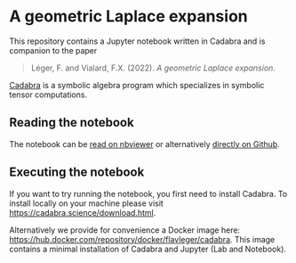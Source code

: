 # A geometric Laplace expansion

This repository contains a Jupyter notebook written in Cadabra and is companion to the paper

> Léger, F. and Vialard, F.X. (2022). *A geometric Laplace expansion*.

[Cadabra](https://cadabra.science/index.html) is a symbolic algebra program which specializes in symbolic tensor computations.

## Reading the notebook

The notebook can be [read on nbviewer](https://nbviewer.org/github/flavienleger/geometric-laplace/blob/master/cadabra-notebook.ipynb) or alternatively [directly on Github](https://github.com/flavienleger/geometric-laplace/blob/master/cadabra-notebook.ipynb).

## Executing the notebook

If you want to try running the notebook, you first need to install Cadabra. To install locally on your machine please visit https://cadabra.science/download.html. 

Alternatively we provide for convenience a Docker image here: https://hub.docker.com/repository/docker/flavleger/cadabra. This image contains a minimal installation of Cadabra and Jupyter (Lab and Notebook).

